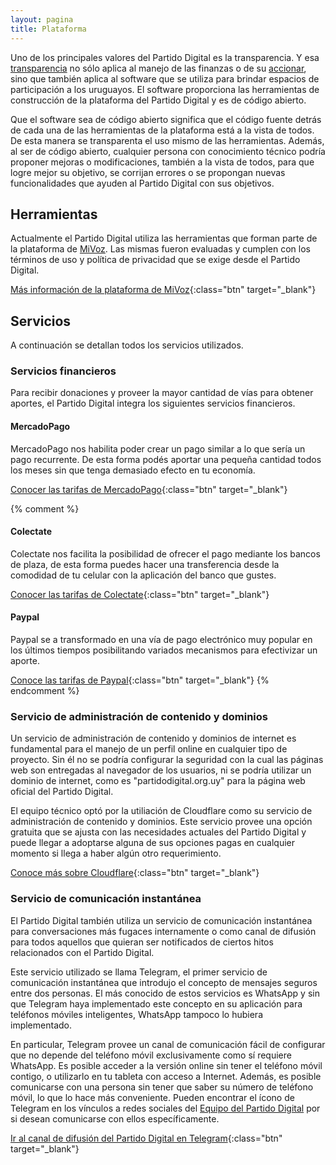 ```yaml
---
layout: pagina
title: Plataforma
---
```


Uno de los principales valores del Partido Digital es la transparencia. Y esa [transparencia](/transparencia) no sólo aplica al manejo de las finanzas o de su [accionar](/documentacion), sino que también aplica al software que se utiliza para brindar espacios de participación a los uruguayos. El software proporciona las herramientas de construcción de la plataforma del Partido Digital y es de código abierto.

Que el software sea de código abierto significa que el código fuente detrás de cada una de las  herramientas de la plataforma está a la vista de todos. De esta manera se transparenta el uso mismo de las herramientas. Además, al ser de código abierto, cualquier persona con conocimiento técnico podría proponer mejoras o modificaciones, también a la vista de todos, para que logre mejor su objetivo, se corrijan errores o se propongan nuevas funcionalidades que ayuden al Partido Digital con sus objetivos.

## Herramientas

Actualmente el Partido Digital utiliza las herramientas que forman parte de la plataforma de [MiVoz](https://mivoz.uy). Las mismas fueron evaluadas y cumplen con los términos de uso y política de privacidad que se exige desde el Partido Digital.

[Más información de la plataforma de MiVoz](https://mivoz.uy/plataforma){:class="btn" target="_blank"}

## Servicios

A continuación se detallan todos los servicios utilizados.

### Servicios financieros
Para recibir donaciones y proveer la mayor cantidad de vías para obtener aportes, el Partido Digital integra los siguientes servicios financieros.

#### MercadoPago
MercadoPago nos habilita poder crear un pago similar a lo que sería un pago recurrente. De esta forma podés aportar una pequeña cantidad todos los meses sin que tenga demasiado efecto en tu economía.

[Conocer las tarifas de MercadoPago](https://www.mercadopago.com.uy/ayuda/recibir-pagos-costos_220){:class="btn" target="_blank"}

{% comment %} 
#### Colectate
Colectate nos facilita la posibilidad de ofrecer el pago mediante los bancos de plaza, de esta forma puedes hacer una transferencia desde la comodidad de tu celular con la aplicación del banco que gustes.

[Conocer las tarifas de Colectate](https://www.colectate.com.uy/generales/tarifas.php){:class="btn" target="_blank"}

#### Paypal
Paypal se a transformado en una vía de pago electrónico muy popular en los últimos tiempos posibilitando variados mecanismos para efectivizar un aporte.

[Conoce las tarifas de Paypal](https://www.paypal.com/uy/selfhelp/article/%C2%BFcu%C3%A1les-son-las-comisiones-de-las-cuentas-paypal-faq690){:class="btn" target="_blank"}
{% endcomment %}

### Servicio de administración de contenido y dominios
Un servicio de administración de contenido y dominios de internet es fundamental para el manejo de un perfil online en cualquier tipo de proyecto. Sin él no se podría configurar la seguridad con la cual las páginas web son entregadas al navegador de los usuarios, ni se podría utilizar un dominio de internet, como es "partidodigital.org.uy" para la página web oficial del Partido Digital.

El equipo técnico optó por la utiliación de Cloudflare como su servicio de administración de contenido y dominios. Este servicio provee una opción gratuita que se ajusta con las necesidades actuales del Partido Digital y puede llegar a adoptarse alguna de sus opciones pagas en cualquier momento si llega a haber algún otro requerimiento.

[Conoce más sobre Cloudflare](https://es.wikipedia.org/wiki/Cloudflare){:class="btn" target="_blank"}

### Servicio de comunicación instantánea
El Partido Digital también utiliza un servicio de comunicación instantánea para conversaciones más fugaces internamente o como canal de difusión para todos aquellos que quieran ser notificados de ciertos hitos relacionados con el Partido Digital.

Este servicio utilizado se llama Telegram, el primer servicio de comunicación instantánea que introdujo el concepto de mensajes seguros entre dos personas. El más conocido de estos servicios es WhatsApp y sin que Telegram haya implementado este concepto en su aplicación para teléfonos móviles inteligentes, WhatsApp tampoco lo hubiera implementado.

En particular, Telegram provee un canal de comunicación fácil de configurar que no depende del teléfono móvil exclusivamente como sí requiere WhatsApp. Es posible acceder a la versión online sin tener el teléfono móvil contigo, o utilizarlo en tu tableta con acceso a Internet. Además, es posible comunicarse con una persona sin tener que saber su número de teléfono móvil, lo que lo hace más conveniente. Pueden encontrar el ícono de Telegram en los vínculos a redes sociales del [Equipo del Partido Digital](/equipo) por si desean comunicarse con ellos específicamente.

[Ir al canal de difusión del Partido Digital en Telegram](https://t.me/PartidoDigital){:class="btn" target="_blank"}
